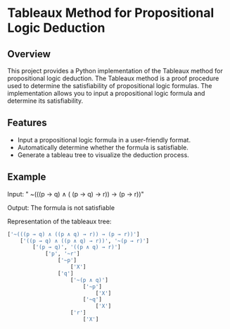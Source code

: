 # Tableaux Method for Propositional Logic Deduction
## Overview
This project provides a Python implementation of the Tableaux method for propositional logic deduction. 
The Tableaux method is a proof procedure used to determine the satisfiability of propositional logic formulas. 
The implementation allows you to input a propositional logic formula and determine its satisfiability.

## Features
- Input a propositional logic formula in a user-friendly format.
- Automatically determine whether the formula is satisfiable.
- Generate a tableau tree to visualize the deduction process.

## Example
Input: " ~(((p → q) ∧ ( (p → q) → r)) → (p → r))"

Output: The formula is not satisfiable
        
Representation of the tableaux tree:

```python
['~(((p → q) ∧ ((p ∧ q) → r)) → (p → r))']
	['((p → q) ∧ ((p ∧ q) → r))', '~(p → r)']
		['(p → q)', '((p ∧ q) → r)']
			['p', '~r']
				['~p']
					['X']
				['q']
					['~(p ∧ q)']
						['~p']
							['X']
						['~q']
							['X']
					['r']
						['X']
